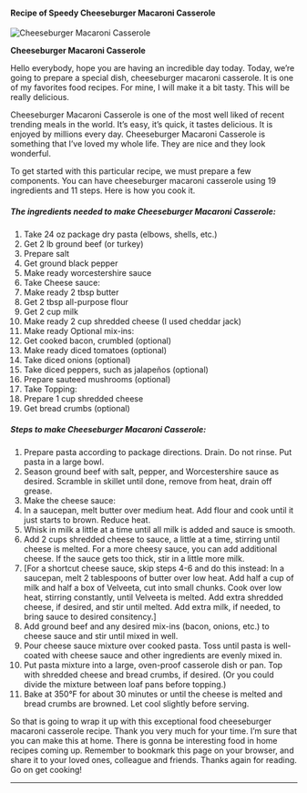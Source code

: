             

#### Recipe of Speedy Cheeseburger Macaroni Casserole

![Cheeseburger Macaroni Casserole](https://img-global.cpcdn.com/recipes/6091614431215616/751x532cq70/cheeseburger-macaroni-casserole-recipe-main-photo.jpg)

**Cheeseburger Macaroni Casserole**

Hello everybody, hope you are having an incredible day today. Today, we’re going to prepare a special dish, cheeseburger macaroni casserole. It is one of my favorites food recipes. For mine, I will make it a bit tasty. This will be really delicious.

Cheeseburger Macaroni Casserole is one of the most well liked of recent trending meals in the world. It’s easy, it’s quick, it tastes delicious. It is enjoyed by millions every day. Cheeseburger Macaroni Casserole is something that I’ve loved my whole life. They are nice and they look wonderful.

To get started with this particular recipe, we must prepare a few components. You can have cheeseburger macaroni casserole using 19 ingredients and 11 steps. Here is how you cook it.

##### The ingredients needed to make Cheeseburger Macaroni Casserole:

1.  Take 24 oz package dry pasta (elbows, shells, etc.)
2.  Get 2 lb ground beef (or turkey)
3.  Prepare salt
4.  Get ground black pepper
5.  Make ready worcestershire sauce
6.  Take Cheese sauce:
7.  Make ready 2 tbsp butter
8.  Get 2 tbsp all-purpose flour
9.  Get 2 cup milk
10.  Make ready 2 cup shredded cheese (I used cheddar jack)
11.  Make ready Optional mix-ins:
12.  Get cooked bacon, crumbled (optional)
13.  Make ready diced tomatoes (optional)
14.  Take diced onions (optional)
15.  Take diced peppers, such as jalapeños (optional)
16.  Prepare sauteed mushrooms (optional)
17.  Take Topping:
18.  Prepare 1 cup shredded cheese
19.  Get bread crumbs (optional)

##### Steps to make Cheeseburger Macaroni Casserole:

1.  Prepare pasta according to package directions. Drain. Do not rinse. Put pasta in a large bowl.
2.  Season ground beef with salt, pepper, and Worcestershire sauce as desired. Scramble in skillet until done, remove from heat, drain off grease.
3.  Make the cheese sauce:
4.  In a saucepan, melt butter over medium heat. Add flour and cook until it just starts to brown. Reduce heat.
5.  Whisk in milk a little at a time until all milk is added and sauce is smooth.
6.  Add 2 cups shredded cheese to sauce, a little at a time, stirring until cheese is melted. For a more cheesy sauce, you can add additional cheese. If the sauce gets too thick, stir in a little more milk.
7.  \[For a shortcut cheese sauce, skip steps 4-6 and do this instead: In a saucepan, melt 2 tablespoons of butter over low heat. Add half a cup of milk and half a box of Velveeta, cut into small chunks. Cook over low heat, stirring constantly, until Velveeta is melted. Add extra shredded cheese, if desired, and stir until melted. Add extra milk, if needed, to bring sauce to desired consitency.\]
8.  Add ground beef and any desired mix-ins (bacon, onions, etc.) to cheese sauce and stir until mixed in well.
9.  Pour cheese sauce mixture over cooked pasta. Toss until pasta is well-coated with cheese sauce and other ingredients are evenly mixed in.
10.  Put pasta mixture into a large, oven-proof casserole dish or pan. Top with shredded cheese and bread crumbs, if desired. (Or you could divide the mixture between loaf pans before topping.)
11.  Bake at 350°F for about 30 minutes or until the cheese is melted and bread crumbs are browned. Let cool slightly before serving.

So that is going to wrap it up with this exceptional food cheeseburger macaroni casserole recipe. Thank you very much for your time. I’m sure that you can make this at home. There is gonna be interesting food in home recipes coming up. Remember to bookmark this page on your browser, and share it to your loved ones, colleague and friends. Thanks again for reading. Go on get cooking!

* * *